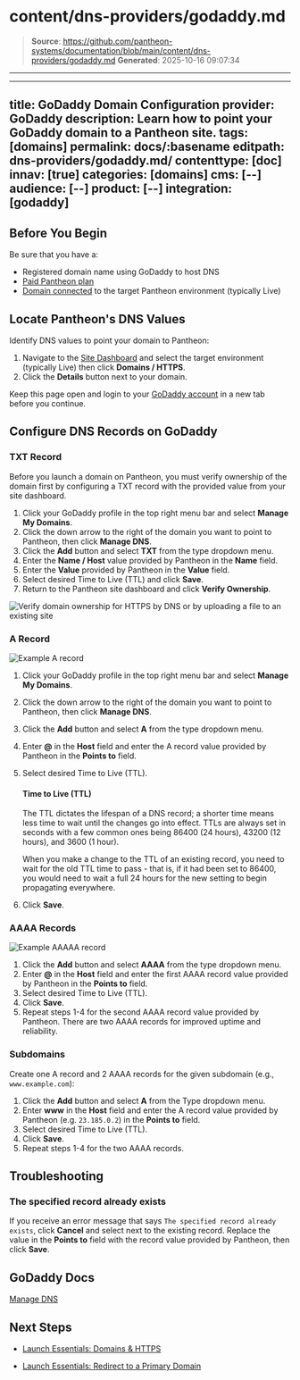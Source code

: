 # content/dns-providers/godaddy.md

> **Source**: https://github.com/pantheon-systems/documentation/blob/main/content/dns-providers/godaddy.md
> **Generated**: 2025-10-16 09:07:34

---

---
title: GoDaddy Domain Configuration
provider: GoDaddy
description: Learn how to point your GoDaddy domain to a Pantheon site.
tags: [domains]
permalink: docs/:basename
editpath: dns-providers/godaddy.md/
contenttype: [doc]
innav: [true]
categories: [domains]
cms: [--]
audience: [--]
product: [--]
integration: [godaddy]
---
## Before You Begin
Be sure that you have a:

- Registered domain name using GoDaddy to host DNS
- [Paid Pantheon plan](/guides/launch/plans)
- [Domain connected](/guides/launch/domains) to the target Pantheon environment (typically Live)

## Locate Pantheon's DNS Values
Identify DNS values to point your domain to Pantheon:

1. Navigate to the [Site Dashboard](/guides/account-mgmt/workspace-sites-teams/sites#site-dashboard) and select the target environment (typically <Icon icon="wavePulse" /> Live) then click **<Icon icon="global" /> Domains / HTTPS**.
2. Click the **Details** button next to your domain.

Keep this page open and login to your [GoDaddy account](https://godaddy.com/) in a new tab before you continue.

## Configure DNS Records on GoDaddy

### TXT Record
Before you launch a domain on Pantheon, you must verify ownership of the domain first by configuring a TXT record with the provided value from your site dashboard.

1. Click your GoDaddy profile in the top right menu bar and select **Manage My Domains**.
2. Click the down arrow to the right of the domain you want to point to Pantheon, then click **Manage DNS**.
3. Click the **Add** button and select **TXT** from the type dropdown menu.
4. Enter the **Name / Host** value provided by Pantheon in the **Name** field.
5. Enter the **Value** provided by Pantheon in the **Value** field.
6. Select desired Time to Live (TTL) and click **Save**.
7. Return to the Pantheon site dashboard and click **Verify Ownership**.

![Verify domain ownership for HTTPS by DNS or by uploading a file to an existing site](../../images/dashboard/new-dashboard/2024/_verifydomain-with-remove-button.png)


### A Record

![Example A record](../../images/godaddy-dns-a-record.png)

1. Click your GoDaddy profile in the top right menu bar and select **Manage My Domains**.
2. Click the down arrow to the right of the domain you want to point to Pantheon, then click **Manage DNS**.
3. Click the **Add** button and select **A** from the type dropdown menu.
4. Enter **@** in the **Host** field and enter the A record value provided by Pantheon in the **Points to** field.
5. Select desired Time to Live (TTL).

    <Accordion title="Learn More" id="ttl" icon="info-sign">

    #### Time to Live (TTL)

    The TTL dictates the lifespan of a DNS record; a shorter time means less time to wait until the changes go into effect. TTLs are always set in seconds with a few common ones being 86400 (24 hours),  43200 (12 hours), and 3600 (1 hour).

    When you make a change to the TTL of an existing record, you need to wait for the old TTL time to pass - that is, if it had been set to 86400, you would need to wait a full 24 hours for the new setting to begin propagating everywhere.

    </Accordion>

6. Click **Save**.

### AAAA Records

![Example AAAAA record](../../images/godaddy-dns-aaaa-record.png)

1. Click the **Add** button and select **AAAA** from the type dropdown menu.
2. Enter **@** in the **Host** field and enter the first AAAA record value provided by Pantheon in the **Points to** field.
3. Select desired Time to Live (TTL).
4. Click **Save**.
5. Repeat steps 1-4 for the second AAAA record value provided by Pantheon. There are two AAAA records for improved uptime and reliability.

### Subdomains
Create one A record and 2 AAAA records for the given subdomain (e.g., `www.example.com`):

1. Click the **Add** button and select **A** from the Type dropdown menu.
2. Enter **www** in the **Host** field and enter the A record value provided by Pantheon (e.g. `23.185.0.2`) in the **Points to** field.
3. Select desired Time to Live (TTL).
4. Click **Save**.
5. Repeat steps 1-4 for the two AAAA records.

## Troubleshooting

### The specified record already exists
If you receive an error message that says `The specified record already exists`, click **Cancel** and select **<Icon icon="pen" />** next to the existing record. Replace the value in the **Points to** field with the record value provided by Pantheon, then click **Save**.

## GoDaddy Docs

[Manage DNS](https://www.godaddy.com/help/manage-dns-680)

## Next Steps

* [Launch Essentials: Domains & HTTPS](/guides/launch/domains)

* [Launch Essentials: Redirect to a Primary Domain](/guides/launch/redirects)
